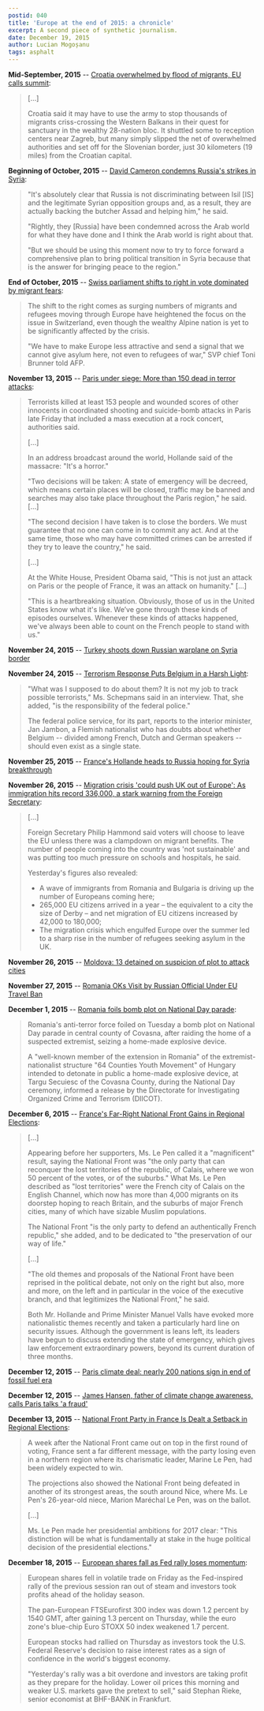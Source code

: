 ```yaml
---
postid: 040
title: 'Europe at the end of 2015: a chronicle'
excerpt: A second piece of synthetic journalism.
date: December 19, 2015
author: Lucian Mogoșanu
tags: asphalt
---
```


**Mid-September, 2015** --
  [Croatia overwhelmed by flood of migrants, EU calls summit][1]:

> [...]
>
> Croatia said it may have to use the army to stop thousands of migrants
> criss-crossing the Western Balkans in their quest for sanctuary in the
> wealthy 28-nation bloc. It shuttled some to reception centers near
> Zagreb, but many simply slipped the net of overwhelmed authorities and
> set off for the Slovenian border, just 30 kilometers (19 miles) from
> the Croatian capital.

**Beginning of October, 2015** --
  [David Cameron condemns Russia's strikes in Syria][2]:

> "It's absolutely clear that Russia is not discriminating between Isil
> [IS] and the legitimate Syrian opposition groups and, as a result,
> they are actually backing the butcher Assad and helping him," he said.
>
> "Rightly, they [Russia] have been condemned across the Arab world for
> what they have done and I think the Arab world is right about that.
>
> "But we should be using this moment now to try to force forward a
> comprehensive plan to bring political transition in Syria because that
> is the answer for bringing peace to the region."


**End of October, 2015** --
  [Swiss parliament shifts to right in vote dominated by migrant fears][3]:

> The shift to the right comes as surging numbers of migrants and
> refugees moving through Europe have heightened the focus on the issue
> in Switzerland, even though the wealthy Alpine nation is yet to be
> significantly affected by the crisis.
>
> "We have to make Europe less attractive and send a signal that we
> cannot give asylum here, not even to refugees of war," SVP chief Toni
> Brunner told AFP.

**November 13, 2015** --
  [Paris under siege: More than 150 dead in terror attacks][4]:

> Terrorists killed at least 153 people and wounded scores of other
> innocents in coordinated shooting and suicide-bomb attacks in Paris
> late Friday that included a mass execution at a rock concert,
> authorities said.
>
> [...]
>
> In an address broadcast around the world, Hollande said of the
> massacre: "It's a horror."
>
> "Two decisions will be taken: A state of emergency will be decreed,
> which means certain places will be closed, traffic may be banned and
> searches may also take place throughout the Paris region," he
> said. [...]
>
> "The second decision I have taken is to close the borders. We must
> guarantee that no one can come in to commit any act. And at the same
> time, those who may have committed crimes can be arrested if they try
> to leave the country," he said.
>
> [...]
>
> At the White House, President Obama said, "This is not just an attack
> on Paris or the people of France, it was an attack on humanity." [...]
>
> "This is a heartbreaking situation. Obviously, those of us in the
> United States know what it's like. We’ve gone through these kinds of
> episodes ourselves. Whenever these kinds of attacks happened, we've
> always been able to count on the French people to stand with us."

**November 24, 2015** --
  [Turkey shoots down Russian warplane on Syria border][5]

**November 24, 2015** --
  [Terrorism Response Puts Belgium in a Harsh Light][6]:

> "What was I supposed to do about them? It is not my job to track
> possible terrorists," Ms. Schepmans said in an interview. That, she
> added, "is the responsibility of the federal police."
>
> The federal police service, for its part, reports to the interior
> minister, Jan Jambon, a Flemish nationalist who has doubts about
> whether Belgium -- divided among French, Dutch and German speakers --
> should even exist as a single state.

**November 25, 2015** --
  [France's Hollande heads to Russia hoping for Syria breakthrough][7]

**November 26, 2015** --
  [Migration crisis 'could push UK out of Europe': As immigration hits record 336,000, a stark warning from the Foreign Secretary][8]:

> [...]
>
> Foreign Secretary Philip Hammond said voters will choose to leave the
> EU unless there was a clampdown on migrant benefits. The number of
> people coming into the country was 'not sustainable' and was putting
> too much pressure on schools and hospitals, he said.
>
> Yesterday's figures also revealed:
>
> * A wave of immigrants from Romania and Bulgaria is driving up the
>   number of Europeans coming here;
> * 265,000 EU citizens arrived in a year – the equivalent to a city the
>   size of Derby – and net migration of EU citizens increased by 42,000
>   to 180,000;
> * The migration crisis which engulfed Europe over the summer led to a
>   sharp rise in the number of refugees seeking asylum in the UK.

**November 26, 2015** --
  [Moldova: 13 detained on suspicion of plot to attack cities][9]

**November 27, 2015** --
  [Romania OKs Visit by Russian Official Under EU Travel Ban][10]

**December 1, 2015** --
  [Romania foils bomb plot on National Day parade][11]:

> Romania's anti-terror force foiled on Tuesday a bomb plot on National
> Day parade in central county of Covasna, after raiding the home of a
> suspected extremist, seizing a home-made explosive device.
>
> A "well-known member of the extension in Romania" of the
> extremist-nationalist structure "64 Counties Youth Movement" of
> Hungary intended to detonate in public a home-made explosive device,
> at Targu Secuiesc of the Covasna County, during the National Day
> ceremony, informed a release by the Directorate for Investigating
> Organized Crime and Terrorism (DIICOT).

**December 6, 2015** --
  [France's Far-Right National Front Gains in Regional Elections][12]:

> [...]
>
> Appearing before her supporters, Ms. Le Pen called it a "magnificent"
> result, saying the National Front was "the only party that can
> reconquer the lost territories of the republic, of Calais, where we
> won 50 percent of the votes, or of the suburbs." What Ms. Le Pen
> described as "lost territories" were the French city of Calais on the
> English Channel, which now has more than 4,000 migrants on its
> doorstep hoping to reach Britain, and the suburbs of major French
> cities, many of which have sizable Muslim populations.
>
> The National Front "is the only party to defend an authentically
> French republic," she added, and to be dedicated to "the preservation
> of our way of life."
>
> [...]
>
> "The old themes and proposals of the National Front have been reprised
> in the political debate, not only on the right but also, more and
> more, on the left and in particular in the voice of the executive
> branch, and that legitimizes the National Front," he said.
>
> Both Mr. Hollande and Prime Minister Manuel Valls have evoked more
> nationalistic themes recently and taken a particularly hard line on
> security issues. Although the government is leans left, its leaders
> have begun to discuss extending the state of emergency, which gives
> law enforcement extraordinary powers, beyond its current duration of
> three months.

**December 12, 2015** --
  [Paris climate deal: nearly 200 nations sign in end of fossil fuel era][13]

**December 12, 2015** --
  [James Hansen, father of climate change awareness, calls Paris talks 'a fraud'][14]

**December 13, 2015** --
  [National Front Party in France Is Dealt a Setback in Regional Elections][15]:

> A week after the National Front came out on top in the first round of
> voting, France sent a far different message, with the party losing
> even in a northern region where its charismatic leader, Marine Le Pen,
> had been widely expected to win.
>
> The projections also showed the National Front being defeated in
> another of its strongest areas, the south around Nice, where Ms. Le
> Pen's 26-year-old niece, Marion Maréchal Le Pen, was on the ballot.
>
> [...]
>
> Ms. Le Pen made her presidential ambitions for 2017 clear: "This
> distinction will be what is fundamentally at stake in the huge
> political decision of the presidential elections."

**December 18, 2015** --
  [European shares fall as Fed rally loses momentum][16]:

> European shares fell in volatile trade on Friday as the Fed-inspired
> rally of the previous session ran out of steam and investors took
> profits ahead of the holiday season.
>
> The pan-European FTSEurofirst 300 index was down 1.2 percent by 1540
> GMT, after gaining 1.3 percent on Thursday, while the euro zone's
> blue-chip Euro STOXX 50 index weakened 1.7 percent.
>
> European stocks had rallied on Thursday as investors took the
> U.S. Federal Reserve's decision to raise interest rates as a sign of
> confidence in the world's biggest economy.
>
> "Yesterday's rally was a bit overdone and investors are taking profit
> as they prepare for the holiday. Lower oil prices this morning and
> weaker U.S. markets gave the pretext to sell," said Stephan Rieke,
> senior economist at BHF-BANK in Frankfurt.

[1]: http://www.reuters.com/article/2015/09/17/us-europe-migrants-idUSKCN0RD0P420150917
[2]: http://www.bbc.com/news/uk-34432440
[3]: http://www.businesstimes.com.sg/government-economy/swiss-parliament-shifts-to-right-in-vote-dominated-by-migrant-fears
[4]: http://nypost.com/2015/11/13/gun-battle-breaks-out-at-paris-restaurant-explosion-rocks-bar-near-stadium/
[5]: http://www.bbc.com/news/world-middle-east-34907983
[6]: http://www.nytimes.com/2015/11/25/world/europe/its-capital-frozen-belgium-surveys-past-failures-and-squabbles.html
[7]: http://www.reuters.com/article/2015/11/25/us-mideast-crisis-russia-idUSKBN0TE0RE20151125
[8]: http://www.dailymail.co.uk/news/article-3335651/Migration-crisis-push-UK-Europe-immigration-hits-record-336-000-stark-warning-Foreign-Secretary.html
[9]: https://www.washingtonpost.com/world/europe/moldova-13-detained-suspected-of-wanting-to-attack-city/2015/11/26/34e74528-9437-11e5-befa-99ceebcbb272_story.html
[10]: http://abcnews.go.com/International/wireStory/romania-oks-visit-russian-official-eu-travel-ban-35442519
[11]: http://news.xinhuanet.com/english/2015-12/02/c_134874642.htm
[12]: http://www.nytimes.com/2015/12/07/world/europe/frances-far-right-national-front-gains-in-regional-elections.html
[13]: http://www.theguardian.com/environment/2015/dec/12/paris-climate-deal-200-nations-sign-finish-fossil-fuel-era
[14]: http://www.theguardian.com/environment/2015/dec/12/james-hansen-climate-change-paris-talks-fraud
[15]: http://www.nytimes.com/2015/12/14/world/europe/france-regional-elections-national-front.html
[16]: http://www.reuters.com/article/europe-stocks-idUSL8N14732E20151218
